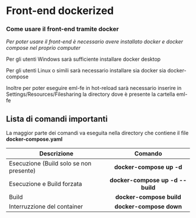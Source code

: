 # Front-end dockerized

### Come usare il front-end tramite docker

*Per poter usare il front-end è necessario avere installato docker e docker compose nel proprio computer*

Per gli utenti Windows sarà sufficiente installare docker desktop

Per gli utenti Linux o simili sarà necessario installare sia docker sia docker-compose

Inoltre per poter eseguire eml-fe in hot-reload sarà necessario inserire in Settings/Resources/Filesharing la directory dove è presente la cartella eml-fe

## Lista di comandi importanti

La maggior parte dei comandi va eseguita nella directory che contiene il file **docker-compose.yaml**

| Descrizione   							| Comando 		|
| ------------- 							|:-------------:|
| Esecuzione (Build solo se non presente)	| **docker-compose up -d**	|
| Esecuzione e Build forzata				| **docker-compose up -d --build**	|
| Build      								| **docker-compose build**	|
| Interruzzione del container				| **docker-compose down**	|
